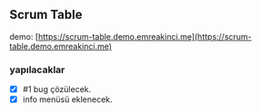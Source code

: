 ## Scrum Table
demo: [https://scrum-table.demo.emreakinci.me](https://scrum-table.demo.emreakinci.me)

### yapılacaklar
* [x] #1 bug çözülecek.
* [x] info menüsü eklenecek.